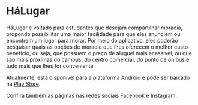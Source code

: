 # HáLugar

HáLugar é voltado para estudantes que desejam compartilhar moradia, propondo possibilitar uma maior facilidade para que eles anunciem ou encontrem um lugar para morar. Por meio do aplicativo, eles poderão pesquisar quais as opções de moradia que lhes oferecem o melhor custo-benefício, ou seja, que possuem o preço de aluguel mais acessível, ou que são mais próximas do campus, do centro comercial, do ponto de ônibus e tudo mais que lhes for conveniente.

Atualmente, está disponível para a plataforma Android e pode ser baixado na [Play Store](https://play.google.com/store/apps/details?id=br.ufc.crateus.halugar).

Confira também as páginas nas redes sociais [Facebook](https://facebook.com/app.halugar) e [Instagram](https://www.instagram.com/ha_lugar/).
